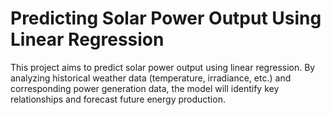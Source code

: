 # Predicting Solar Power Output Using Linear Regression
This project aims to predict solar power output using linear regression. By analyzing historical weather data (temperature, irradiance, etc.) and corresponding power generation data, the model will identify key relationships and forecast future energy production.

